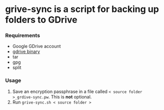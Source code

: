 # grive-sync is a script for backing up folders to GDrive

### Requirements
* Google GDrive account
* [gdrive binary](https://github.com/prasmussen/gdrive)
* tar
* gpg
* split

### Usage
1. Save an encryption passphrase in a file called `< source folder >_grdive-sync.pw`. This is **not** optional.
2. Run `grive-sync.sh < source folder >`

